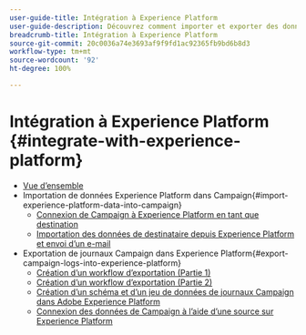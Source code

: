 ```yaml
---
user-guide-title: Intégration à Experience Platform
user-guide-description: Découvrez comment importer et exporter des données Campaign et Experience Cloud, ce qui permet aux deux solutions de communiquer.
breadcrumb-title: Intégration à Experience Platform
source-git-commit: 20c0036a74e3693af9f9fd1ac92365fb9bd6b8d3
workflow-type: tm+mt
source-wordcount: '92'
ht-degree: 100%

---
```



# Intégration à Experience Platform {#integrate-with-experience-platform}

+ [Vue d’ensemble](/help/tutorial-integrate-with-experience-platform/overview.md)
+ Importation de données Experience Platform dans Campaign{#import-experience-platform-data-into-campaign}
   + [Connexion de Campaign à Experience Platform en tant que destination](/help/tutorial-integrate-with-experience-platform/connect-campaign-to-experience-platform-as-destination.md)
   + [Importation des données de destinataire depuis Experience Platform et envoi d’un e-mail](/help/tutorial-integrate-with-experience-platform/import-recipient-data-from-platform.md)
+ Exportation de journaux Campaign dans Experience Platform{#export-campaign-logs-into-experience-platform}
   + [Création d’un workflow d’exportation (Partie 1)](/help/tutorial-integrate-with-experience-platform/workflow-to-find-last-modified-date.md)
   + [Création d’un workflow d’exportation (Partie 2)](/help/tutorial-integrate-with-experience-platform/extract-format-save-data-to-external-account.md)
   + [Création d’un schéma et d’un jeu de données de journaux Campaign dans Adobe Experience Platform](/help/tutorial-integrate-with-experience-platform/create-a-campaign-logs-schema-and-dataset-in-experience-platform.md)
   + [Connexion des données de Campaign à l’aide d’une source sur Experience Platform](/help/tutorial-integrate-with-experience-platform/connect-campaign-data-using-s3-as-source-on-platform.md)
